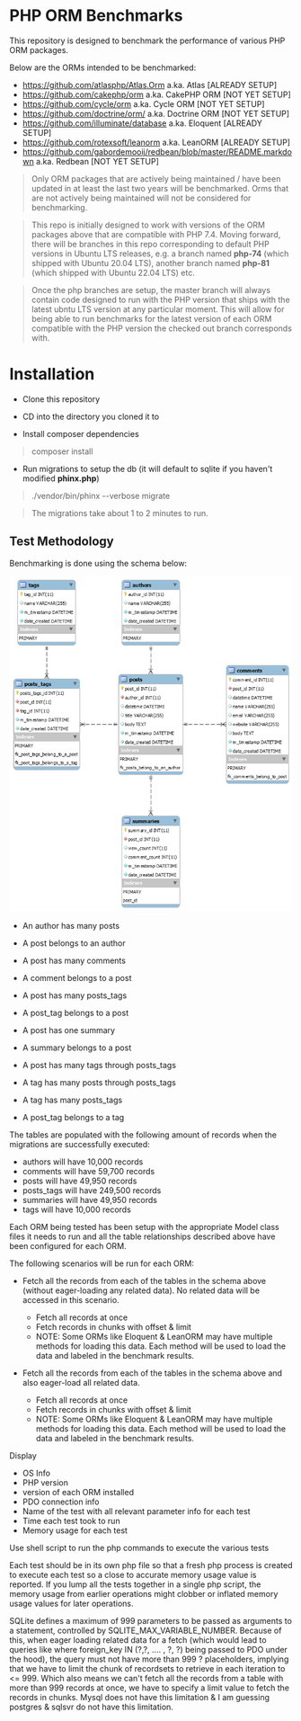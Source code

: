# PHP ORM Benchmarks

This repository is designed to benchmark the performance of various PHP ORM packages.

Below are the ORMs intended to be benchmarked:

- https://github.com/atlasphp/Atlas.Orm a.ka. Atlas [ALREADY SETUP]
- https://github.com/cakephp/orm a.ka. CakePHP ORM [NOT YET SETUP]
- https://github.com/cycle/orm a.ka. Cycle ORM [NOT YET SETUP]
- https://github.com/doctrine/orm/ a.ka. Doctrine ORM [NOT YET SETUP]
- https://github.com/illuminate/database a.ka. Eloquent [ALREADY SETUP]
- https://github.com/rotexsoft/leanorm a.ka. LeanORM [ALREADY SETUP]
- https://github.com/gabordemooij/redbean/blob/master/README.markdown a.ka. Redbean [NOT YET SETUP]

> Only ORM packages that are actively being maintained / have been 
updated in at least the last two years will be benchmarked. Orms that are not
actively being maintained will not be considered for benchmarking.

> This repo is initially designed to work with versions of the ORM packages
above that are compatible with PHP 7.4. Moving forward, there will be branches 
in this repo corresponding to default PHP versions in Ubuntu LTS releases, e.g. 
a branch named **php-74** (which shipped with Ubuntu 20.04 LTS), another branch
named **php-81** (which shipped with Ubuntu 22.04 LTS) etc. 

> Once the php branches are setup, the master branch will always contain code 
designed to run with the PHP version that ships with the latest ubntu LTS version 
at any particular moment. This will allow for being able to run benchmarks for the 
latest version of each ORM compatible with the PHP version the checked out branch 
corresponds with.


# Installation

- Clone this repository

- CD into the directory you cloned it to

- Install composer dependencies
>composer install

- Run migrations to setup the db (it will default to sqlite if you haven't modified **phinx.php**)
>./vendor/bin/phinx --verbose migrate

> The migrations take about 1 to 2 minutes to run.


## Test Methodology

Benchmarking is done using the schema below:

![Blog Schema](blog-db.png)

- An author has many posts
- A post belongs to an author

- A post has many comments
- A comment belongs to a post

- A post has many posts_tags
- A post_tag belongs to a post

- A post has one summary
- A summary belongs to a post

- A post has many tags through posts_tags
- A tag has many posts through posts_tags

- A tag has many posts_tags
- A post_tag belongs to a tag

The tables are populated with the following amount of records when the migrations are successfully executed:

- authors will have 10,000 records
- comments will have 59,700 records
- posts will have 49,950 records
- posts_tags will have 249,500 records
- summaries will have 49,950 records
- tags will have 10,000 records

Each ORM being tested has been setup with the appropriate Model class files it 
needs to run and all the table relationships described above have been configured 
for each ORM.

The following scenarios will be run for each ORM:

- Fetch all the records from each of the tables in the schema above 
(without eager-loading any related data). No related data will be 
accessed in this scenario.
    - Fetch all records at once
    - Fetch records in chunks with offset & limit 
    - NOTE: Some ORMs like Eloquent & LeanORM may have multiple methods for loading this data. Each method will be used to load the data and labeled in the benchmark results.

- Fetch all the records from each of the tables in the schema above 
and also eager-load all related data.
    - Fetch all records at once
    - Fetch records in chunks with offset & limit 
    - NOTE: Some ORMs like Eloquent & LeanORM may have multiple methods for loading this data. Each method will be used to load the data and labeled in the benchmark results.



Display 
- OS Info
- PHP version
- version of each ORM installed
- PDO connection info
- Name of the test with all relevant parameter info for each test
- Time each test took to run 
- Memory usage for each test

Use shell script to run the php commands to execute the various tests

Each test should be in its own php file so that a fresh php process is created to 
execute each test so a close to accurate memory usage value is reported. 
If you lump all the tests together in a single php script, the memory usage 
from earlier operations might clobber or inflated memory usage values for later 
operations.


SQLite defines a maximum of 999 parameters to be passed as arguments to a 
statement, controlled by SQLITE_MAX_VARIABLE_NUMBER. Because of this, when
eager loading related data for a fetch (which would lead to queries like
where foreign_key IN (?,?, .... , ?, ?) being passed to PDO under the hood),
the query must not have more than 999 ? placeholders, implying that we have 
to limit the chunk of recordsets to retrieve in each iteration to <= 999. 
Which also means we can't fetch all the records from a table with more than
999 records at once, we have to specify a limit value to fetch the records
in chunks.
Mysql does not have this limitation & I am guessing postgres & sqlsvr do not
have this limitation.
